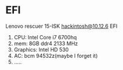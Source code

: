 # EFI
 Lenovo rescuer 15-ISK hackintosh@10.12.6 EFI
 1. CPU: Intel Core i7 6700hq
 2. mem: 8GB ddr4 2133 MHz
 3. Graphics: Intel HD 530
 4. AC: bcm 94532z(maybe I forget it)
 5. .....
